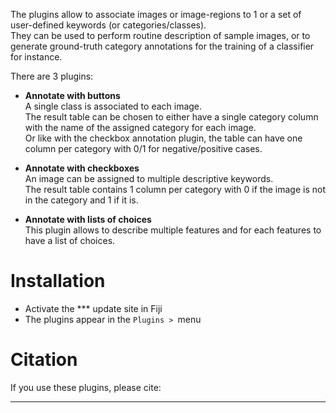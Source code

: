 The plugins allow to associate images or image-regions to 1 or a set of user-defined keywords (or categories/classes).  
They can be used to perform routine description of sample images, or to generate ground-truth category annotations for the training of a classifier for instance.  

There are 3 plugins: 
- __Annotate with buttons__  
A single class is associated to each image.  
The result table can be chosen to either have a single category column with the name of the assigned category for each image.  
Or like with the checkbox annotation plugin, the table can have one column per category with 0/1 for negative/positive cases.

- __Annotate with checkboxes__  
An image can be assigned to multiple descriptive keywords.    
The result table contains 1 column per category with 0 if the image is not in the category and 1 if it is.

- __Annotate with lists of choices__  
This plugin allows to describe multiple features and for each features to have a list of choices.  

# Installation
- Activate the *** update site in Fiji
- The plugins appear in the `Plugins > `menu

# Citation
If you use these plugins, please cite:
***
